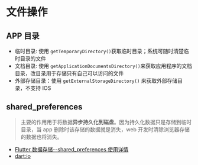 # 文件操作

## APP 目录

-   临时目录: 使用 <code>getTemporaryDirectory()</code>获取临时目录；系统可随时清楚临时目录的文件
-   文档目录: 使用 <code>getApplicationDocumentsDirectory()</code>来获取应用程序的文档目录，改目录用于存储只有自己可以访问的文件
-   外部存储目录：使用 <code>getExternalStorageDirectory()</code> 来获取外部存储目录，不支持 IOS

## shared_preferences

> 主要的作用用于将数据**异步持久化到磁盘**。因为持久化数据只是存储到临时目录，当 app 删除时该存储的数据就是消失，web 开发时清除浏览器存储的数据也将消失。

-   [Flutter 数据存储--shared_preferences 使用详情](https://blog.csdn.net/eastWind1101/article/details/127977741)
-   [dart:io](https://api.dart.dev/stable/3.1.1/dart-io/dart-io-library.html)
